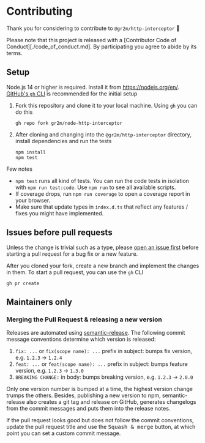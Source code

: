 # Contributing

Thank you for considering to contribute to `@gr2m/http-interceptor` 💖

Please note that this project is released with a [Contributor Code of Conduct][./code_of_conduct.md].
By participating you agree to abide by its terms.

## Setup

Node.js 14 or higher is required. Install it from https://nodejs.org/en/. [GitHub's `gh` CLI](https://cli.github.com/) is recommended for the initial setup

1. Fork this repository and clone it to your local machine. Using `gh` you can do this

   ```
   gh repo fork gr2m/node-http-interceptor
   ```

2. After cloning and changing into the `@gr2m/http-interceptor` directory, install dependencies and run the tests

   ```
   npm install
   npm test
   ```

Few notes

- `npm test` runs all kind of tests. You can run the code tests in isolation with `npm run test:code`. Use `npm run` to see all available scripts.
- If coverage drops, run `npm run coverage` to open a coverage report in your browser.
- Make sure that update types in `index.d.ts` that reflect any features / fixes you might have implemented.

## Issues before pull requests

Unless the change is trivial such as a type, please [open an issue first](https://github.com/gr2m/node-http-interceptor/issues/new) before starting a pull request for a bug fix or a new feature.

After you cloned your fork, create a new branch and implement the changes in them. To start a pull request, you can use the `gh` CLI

```
gh pr create
```

## Maintainers only

### Merging the Pull Request & releasing a new version

Releases are automated using [semantic-release](https://github.com/semantic-release/semantic-release).
The following commit message conventions determine which version is released:

1. `fix: ...` or `fix(scope name): ...` prefix in subject: bumps fix version, e.g. `1.2.3` → `1.2.4`
2. `feat: ...` or `feat(scope name): ...` prefix in subject: bumps feature version, e.g. `1.2.3` → `1.3.0`
3. `BREAKING CHANGE:` in body: bumps breaking version, e.g. `1.2.3` → `2.0.0`

Only one version number is bumped at a time, the highest version change trumps the others.
Besides, publishing a new version to npm, semantic-release also creates a git tag and release
on GitHub, generates changelogs from the commit messages and puts them into the release notes.

If the pull request looks good but does not follow the commit conventions, update the pull request title and use the <kbd>Squash & merge</kbd> button, at which point you can set a custom commit message.

